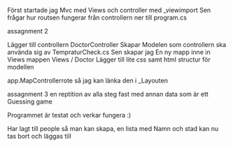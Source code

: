 Först startade jag Mvc med Views och controller med _viewimport 
Sen frågar hur routsen fungerar från controllern ner till program.cs

assagnment 2 

Lägger till controllern DoctorController
Skapar Modelen som controllern ska använda sig av TempraturCheck.cs
Sen skapar jag En ny mapp inne in Views mappen Views / Doctor
Lägger till lite css samt html structur för modellen

app.MapControllerrote så jag kan länka den i _Layouten

assagnment 3 en reptition av alla steg fast med annan data som är ett Guessing game

Programmet är testat och verkar fungera :) 

Har lagt till people så man kan skapa, en lista med Namn och stad kan nu tas bort och läggas till 
